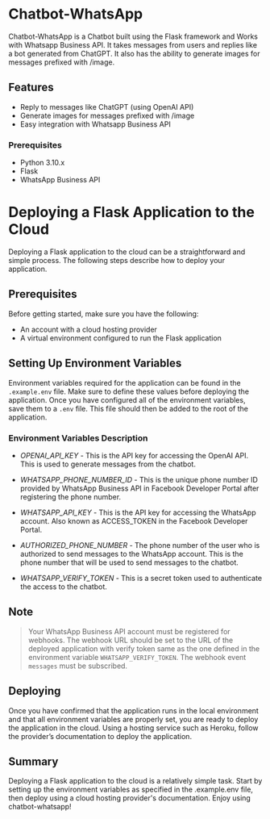 # Chatbot-WhatsApp

Chatbot-WhatsApp is a Chatbot built using the Flask framework and Works with Whatsapp Business API. It takes messages from users and replies like a bot generated from ChatGPT. It also has the ability to generate images for messages prefixed with /image.

## Features
- Reply to messages like ChatGPT (using OpenAI API)
- Generate images for messages prefixed with /image
- Easy integration with Whatsapp Business API

### Prerequisites

- Python 3.10.x
- Flask
- WhatsApp Business API

# Deploying a Flask Application to the Cloud 

Deploying a Flask application to the cloud can be a straightforward and simple process. The following steps describe how to deploy your application.

## Prerequisites 
Before getting started, make sure you have the following:
- An account with a cloud hosting provider
- A virtual environment configured to run the Flask application

## Setting Up Environment Variables
Environment variables required for the application can be found in the `.example.env` file. Make sure to define these values before deploying the application. Once you have configured all of the environment variables, save them to a `.env` file. This file should then be added to the root of the application.

### Environment Variables Description

* *OPENAI_API_KEY* - This is the API key for accessing the OpenAI API. This is used to generate messages from the chatbot.

* *WHATSAPP_PHONE_NUMBER_ID* - This is the unique phone number ID provided by WhatsApp Business API in Facebook Developer Portal after registering the phone number.

* *WHATSAPP_API_KEY* - This is the API key for accessing the WhatsApp account. Also known as ACCESS_TOKEN in the Facebook Developer Portal.
  
* *AUTHORIZED_PHONE_NUMBER* - The phone number of the user who is authorized to send messages to the WhatsApp account. This is the phone number that will be used to send messages to the chatbot.
  
* *WHATSAPP_VERIFY_TOKEN* - This is a secret token used to authenticate the access to the chatbot.

## Note
> Your WhatsApp Business API account must be registered for webhooks. The webhook URL should be set to the URL of the deployed application with verify token same as the one defined in the environment variable `WHATSAPP_VERIFY_TOKEN`. The webhook event `messages` must be subscribed.

## Deploying
Once you have confirmed that the application runs in the local environment and that all environment variables are properly set, you are ready to deploy the application in the cloud. Using a hosting service such as Heroku, follow the provider’s documentation to deploy the application.

## Summary
Deploying a Flask application to the cloud is a relatively simple task. Start by setting up the environment variables as specified in the .example.env file, then deploy using a cloud hosting provider's documentation. Enjoy using chatbot-whatsapp!

